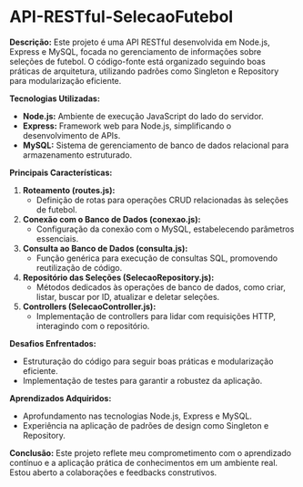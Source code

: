# API-RESTful-SelecaoFutebol
**Descrição:**
Este projeto é uma API RESTful desenvolvida em Node.js, Express e MySQL, focada no gerenciamento de informações sobre seleções de futebol. O código-fonte está organizado seguindo boas práticas de arquitetura, utilizando padrões como Singleton e Repository para modularização eficiente.

**Tecnologias Utilizadas:**

- **Node.js:** Ambiente de execução JavaScript do lado do servidor.
- **Express:** Framework web para Node.js, simplificando o desenvolvimento de APIs.
- **MySQL:** Sistema de gerenciamento de banco de dados relacional para armazenamento estruturado.

**Principais Características:**

1. **Roteamento (routes.js):**
    - Definição de rotas para operações CRUD relacionadas às seleções de futebol.
2. **Conexão com o Banco de Dados (conexao.js):**
    - Configuração da conexão com o MySQL, estabelecendo parâmetros essenciais.
3. **Consulta ao Banco de Dados (consulta.js):**
    - Função genérica para execução de consultas SQL, promovendo reutilização de código.
4. **Repositório das Seleções (SelecaoRepository.js):**
    - Métodos dedicados às operações de banco de dados, como criar, listar, buscar por ID, atualizar e deletar seleções.
5. **Controllers (SelecaoController.js):**
    - Implementação de controllers para lidar com requisições HTTP, interagindo com o repositório.

**Desafios Enfrentados:**

- Estruturação do código para seguir boas práticas e modularização eficiente.
- Implementação de testes para garantir a robustez da aplicação.

**Aprendizados Adquiridos:**

- Aprofundamento nas tecnologias Node.js, Express e MySQL.
- Experiência na aplicação de padrões de design como Singleton e Repository.

**Conclusão:**
Este projeto reflete meu comprometimento com o aprendizado contínuo e a aplicação prática de conhecimentos em um ambiente real. Estou aberto a colaborações e feedbacks construtivos.
